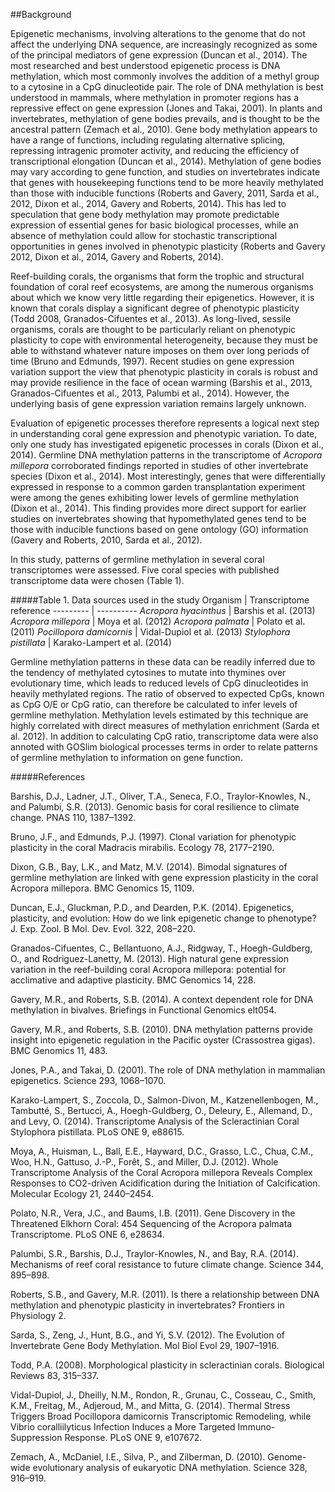 ##Background

Epigenetic mechanisms, involving alterations to the genome that do not affect the underlying DNA sequence, are increasingly recognized as some of the principal mediators of gene expression (Duncan et al., 2014). The most researched and best understood epigenetic process is DNA methylation, which most commonly involves the addition of a methyl group to a cytosine in a CpG dinucleotide pair. The role of DNA methylation is best understood in mammals, where methylation in promoter regions has a repressive effect on gene expression (Jones and Takai, 2001). In plants and invertebrates, methylation of gene bodies prevails, and is thought to be the ancestral pattern (Zemach et al., 2010). Gene body methylation appears to have a range of functions, including regulating alternative splicing, repressing intragenic promoter activity, and reducing the efficiency of transcriptional elongation (Duncan et al., 2014). Methylation of gene bodies may vary according to gene function, and studies on invertebrates indicate that genes with housekeeping functions tend to be more heavily methylated than those with inducible functions (Roberts and Gavery, 2011, Sarda et al., 2012, Dixon et al., 2014, Gavery and Roberts, 2014). This has led to speculation that gene body methylation may promote predictable expression of essential genes for basic biological processes, while an absence of methylation could allow for stochastic transcriptional opportunities in genes involved in phenotypic plasticity (Roberts and Gavery 2012, Dixon et al., 2014, Gavery and Roberts, 2014).

Reef-building corals, the organisms that form the trophic and structural foundation of coral reef ecosystems, are among the numerous organisms about which we know very little regarding their epigenetics. However, it is known that corals display a significant degree of phenotypic plasticity (Todd 2008, Granados-Cifuentes et al., 2013). As long-lived, sessile organisms, corals are thought to be particularly reliant on phenotypic plasticity to cope with environmental heterogeneity, because they must be able to withstand whatever nature imposes on them over long periods of time (Bruno and Edmunds, 1997). Recent studies on gene expression variation support the view that phenotypic plasticity in corals is robust and may provide resilience in the face of ocean warming (Barshis et al., 2013, Granados-Cifuentes et al., 2013, Palumbi et al., 2014). However, the underlying basis of gene expression variation remains largely unknown.

Evaluation of epigenetic processes therefore represents a logical next step in understanding coral gene expression and phenotypic variation. To date, only one study has investigated epigenetic processes in corals (Dixon et al., 2014). Germline DNA methylation patterns in the transcriptome of *Acropora millepora* corroborated findings reported in studies of other invertebrate species (Dixon et al., 2014). Most interestingly, genes that were differentially expressed in response to a common garden transplantation experiment were among the genes exhibiting lower levels of germline methylation (Dixon et al., 2014). This finding provides more direct support for earlier studies on invertebrates showing that hypomethylated genes tend to be those with inducible functions based on gene ontology (GO) information (Gavery and Roberts, 2010, Sarda et al., 2012).

In this study, patterns of germline methylation in several coral transcriptomes were assessed. Five coral species with published transcriptome data were chosen (Table 1). 

#####Table 1. Data sources used in the study
Organism | Transcriptome reference 
--------- | ---------- 
*Acropora hyacinthus* | Barshis et al. (2013) 
*Acropora millepora* | Moya et al. (2012) 
*Acropora palmata* | Polato et al. (2011) 
*Pocillopora damicornis* | Vidal-Dupiol et al. (2013) 
*Stylophora pistillata* | Karako-Lampert et al. (2014) 


Germline methylation patterns in these  data can be readily inferred due to the tendency of methylated cytosines to mutate into thymines over evolutionary time, which leads to reduced levels of CpG dinucleotides in heavily methylated regions. The ratio of observed to expected CpGs, known as CpG O/E or CpG ratio, can therefore be calculated to infer levels of germline methylation. Methylation levels estimated by this technique are highly correlated with direct measures of methylation enrichment (Sarda et al. 2012). In addition to calculating CpG ratio, transcriptome data were also annoted with GOSlim biological processes terms in order to relate patterns of germline methylation to information on gene function.

#####References

Barshis, D.J., Ladner, J.T., Oliver, T.A., Seneca, F.O., Traylor-Knowles, N., and Palumbi, S.R. (2013). Genomic basis for coral resilience to climate change. PNAS 110, 1387–1392.

Bruno, J.F., and Edmunds, P.J. (1997). Clonal variation for phenotypic plasticity in the coral Madracis mirabilis. Ecology 78, 2177–2190.

Dixon, G.B., Bay, L.K., and Matz, M.V. (2014). Bimodal signatures of germline methylation are linked with gene expression plasticity in the coral Acropora millepora. BMC Genomics 15, 1109.

Duncan, E.J., Gluckman, P.D., and Dearden, P.K. (2014). Epigenetics, plasticity, and evolution: How do we link epigenetic change to phenotype? J. Exp. Zool. B Mol. Dev. Evol. 322, 208–220.

Granados-Cifuentes, C., Bellantuono, A.J., Ridgway, T., Hoegh-Guldberg, O., and Rodriguez-Lanetty, M. (2013). High natural gene expression variation in the reef-building coral Acropora millepora: potential for acclimative and adaptive plasticity. BMC Genomics 14, 228.

Gavery, M.R., and Roberts, S.B. (2014). A context dependent role for DNA methylation in bivalves. Briefings in Functional Genomics elt054.

Gavery, M.R., and Roberts, S.B. (2010). DNA methylation patterns provide insight into epigenetic regulation in the Pacific oyster (Crassostrea gigas). BMC Genomics 11, 483.

Jones, P.A., and Takai, D. (2001). The role of DNA methylation in mammalian epigenetics. Science 293, 1068–1070.

Karako-Lampert, S., Zoccola, D., Salmon-Divon, M., Katzenellenbogen, M., Tambutté, S., Bertucci, A., Hoegh-Guldberg, O., Deleury, E., Allemand, D., and Levy, O. (2014). Transcriptome Analysis of the Scleractinian Coral Stylophora pistillata. PLoS ONE 9, e88615.

Moya, A., Huisman, L., Ball, E.E., Hayward, D.C., Grasso, L.C., Chua, C.M., Woo, H.N., Gattuso, J.-P., Forêt, S., and Miller, D.J. (2012). Whole Transcriptome Analysis of the Coral Acropora millepora Reveals Complex Responses to CO2-driven Acidification during the Initiation of Calcification. Molecular Ecology 21, 2440–2454.

Polato, N.R., Vera, J.C., and Baums, I.B. (2011). Gene Discovery in the Threatened Elkhorn Coral: 454 Sequencing of the Acropora palmata Transcriptome. PLoS ONE 6, e28634.

Palumbi, S.R., Barshis, D.J., Traylor-Knowles, N., and Bay, R.A. (2014). Mechanisms of reef coral resistance to future climate change. Science 344, 895–898.

Roberts, S.B., and Gavery, M.R. (2011). Is there a relationship between DNA methylation and phenotypic plasticity in invertebrates? Frontiers in Physiology 2.

Sarda, S., Zeng, J., Hunt, B.G., and Yi, S.V. (2012). The Evolution of Invertebrate Gene Body Methylation. Mol Biol Evol 29, 1907–1916.

Todd, P.A. (2008). Morphological plasticity in scleractinian corals. Biological Reviews 83, 315–337.

Vidal-Dupiol, J., Dheilly, N.M., Rondon, R., Grunau, C., Cosseau, C., Smith, K.M., Freitag, M., Adjeroud, M., and Mitta, G. (2014). Thermal Stress Triggers Broad Pocillopora damicornis Transcriptomic Remodeling, while Vibrio coralliilyticus Infection Induces a More Targeted Immuno-Suppression Response. PLoS ONE 9, e107672.

Zemach, A., McDaniel, I.E., Silva, P., and Zilberman, D. (2010). Genome-wide evolutionary analysis of eukaryotic DNA methylation. Science 328, 916–919.


